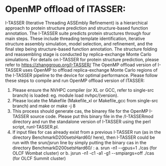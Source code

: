 # OpenMP offload of ITASSER:  
I-TASSER (Iterative Threading ASSEmbly Refinement) is a hierarchical approach to protein structure prediction and structure-based function annotation. The I-TASSER suite predicts protein structures through four main steps. These include threading template identification, iterative structure assembly simulation, model selection, and refinement, and the final step being structure-based function annotation. The structure folding and reassembling stage is conducted by replica-exchange Monte Carlo simulations. For details on I-TASSER for protein structure prediction, please refer to https://zhanggroup.org/I-TASSER/
The OpenMP offload version of I-TASSER uses OpenMP to offload replica-exchange Monte Carlo regions of the I-TASSER pipeline to the device for optimal performance. 
Please follow these steps to compile and run OpenMP offload version of ITASSER: 
1. Please ensure the NVHPC compiler  (or XL or GCC, refer to single-src branch)  is loaded: eg. module load nvhpc/(version).
3. Please locate the Makefile (Makefile_xl or Makefile_gcc from single-src branch) and make or make -j 8
4. This process should generate cas, the binarey file for the OpenMP I-TASSER source code. Please put this binary file in the /I-TASSERmod directory and run the standalone version of I-TASSER using the perl script, runI-TASSER.pl. 
5. If input files for cas already exist from a previous I-TASSER run (as in the directory BenchmarkD200setsHard60/ here), then I-TASSER could be run with the srun/jsrun line by simply putting the binary cas in the directory BenchmarkD200setsHard60/ : 
   a. srun -n1 --gpus=1 ./cas (for OLCF Wombat cluster) or 
   b. jsrun -n1 -c1 -a1 -g1 --smpiargs=off ./cas (for OLCF Summit cluster)
